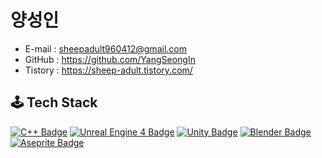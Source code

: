 # 양성인
- E-mail : sheepadult960412@gmail.com
- GitHub : https://github.com/YangSeongIn
- Tistory : https://sheep-adult.tistory.com/

## 🕹 Tech Stack  
[![C++ Badge](https://img.shields.io/badge/c++-00599C?&style=for-the-badge&logo=c%2B%2B&logoColor=white)]()
[![Unreal Engine 4 Badge](https://img.shields.io/badge/unrealengine-%23313131.svg?style=for-the-badge&logo=unrealengine&logoColor=white)]()
[![Unity Badge](https://img.shields.io/badge/unity-%23000000.svg?style=for-the-badge&logo=unity&logoColor=white)]()
[![Blender Badge](https://img.shields.io/badge/blender-F5792A?&style=for-the-badge&logo=blender&logoColor=white)]()
[![Aseprite Badge](https://img.shields.io/badge/Aseprite-7D929E?&style=for-the-badge&logo=aseprite&logoColor=white)]()
</hr>

